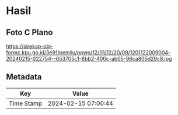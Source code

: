 # Hasil

## Foto C Plano

https://sirekap-obj-formc.kpu.go.id/3e91/pemilu/ppwp/12/01/12/20/09/1201122009004-20240215-022754--653705c1-8bb2-400c-ab05-96ca805d29c8.jpg


## Metadata

| Key        | Value               |
| ---------- | ------------------- |
| Time Stamp | 2024-02-15 07:00:44 |



